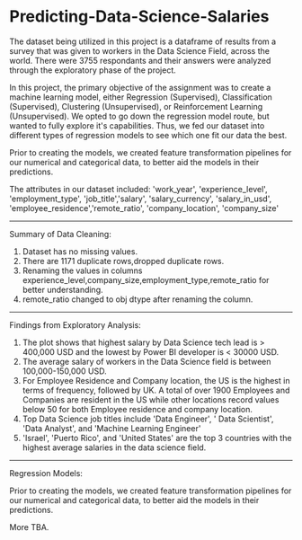 # Predicting-Data-Science-Salaries
The dataset being utilized in this project is a dataframe of results from a survey that was given to workers in the Data Science Field, across the world. There were 3755 respondants and their answers were analyzed through the exploratory phase of the project.

In this project, the primary objective of the assignment was to create a machine learning model, either Regression (Supervised), Classification (Supervised), Clustering (Unsupervised), or Reinforcement Learning (Unsupervised). We opted to go down the regression model route, but wanted to fully explore it's capabilities. Thus, we fed our dataset into different types of regression models to see which one fit our data the best.

Prior to creating the models, we created feature transformation pipelines for our numerical and categorical data, to better aid the models in their predictions. 

The attributes in our dataset included:
'work_year', 'experience_level', 'employment_type', 'job_title','salary', 'salary_currency', 'salary_in_usd', 'employee_residence','remote_ratio', 'company_location', 'company_size'

---

Summary of Data Cleaning:

1. Dataset has no missing values.
2. There are 1171 duplicate rows,dropped duplicate rows.
3. Renaming the values in columns experience_level,company_size,employment_type,remote_ratio for better understanding.
4. remote_ratio changed to obj dtype after renaming the column.

---

Findings from Exploratory Analysis:

1. The plot shows that highest salary by Data Science tech lead is > 400,000 USD and the lowest by Power BI developer is < 30000 USD.
2. The average salary of workers in the Data Science field is between 100,000-150,000 USD.
3. For Employee Residence and Company location, the US is the highest in terms of frequency, followed by UK. A total of over 1900 Employees and Companies are resident in the US while other locations record values below 50 for both Employee residence and company location.
4. Top Data Science job titles include 'Data Engineer', ' Data Scientist', 'Data Analyst', and 'Machine Learning Engineer'
5. 'Israel', 'Puerto Rico', and 'United States' are the top 3 countries with the highest average salaries in the data science field.

---

Regression Models:

Prior to creating the models, we created feature transformation pipelines for our numerical and categorical data, to better aid the models in their predictions. 

More TBA.

   





